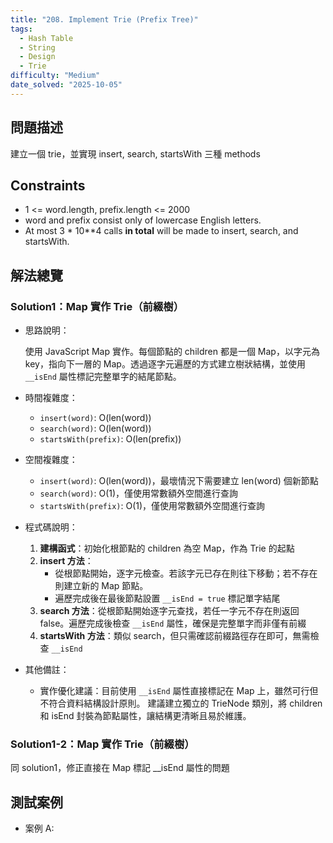 ```yaml
---
title: "208. Implement Trie (Prefix Tree)"
tags:
  - Hash Table
  - String
  - Design
  - Trie
difficulty: "Medium"
date_solved: "2025-10-05"
---
```


## 問題描述

建立一個 trie，並實現 insert, search, startsWith 三種 methods

## Constraints

- 1 <= word.length, prefix.length <= 2000
- word and prefix consist only of lowercase English letters.
- At most 3 \* 10\*\*4 calls <strong>in total</strong> will be made to insert, search, and startsWith.

## 解法總覽

### Solution1：Map 實作 Trie（前綴樹）

- 思路說明：

  使用 JavaScript Map 實作。每個節點的 children 都是一個 Map，以字元為 key，指向下一層的 Map。透過逐字元遍歷的方式建立樹狀結構，並使用 `__isEnd` 屬性標記完整單字的結尾節點。

- 時間複雜度：

  - `insert(word)`: O(len(word))
  - `search(word)`: O(len(word))
  - `startsWith(prefix)`: O(len(prefix))

- 空間複雜度：

  - `insert(word)`: O(len(word))，最壞情況下需要建立 len(word) 個新節點
  - `search(word)`: O(1)，僅使用常數額外空間進行查詢
  - `startsWith(prefix)`: O(1)，僅使用常數額外空間進行查詢

- 程式碼說明：

  1. **建構函式**：初始化根節點的 children 為空 Map，作為 Trie 的起點
  2. **insert 方法**：
     - 從根節點開始，逐字元檢查。若該字元已存在則往下移動；若不存在則建立新的 Map 節點。
     - 遍歷完成後在最後節點設置 `__isEnd = true` 標記單字結尾
  3. **search 方法**：從根節點開始逐字元查找，若任一字元不存在則返回 false。遍歷完成後檢查 `__isEnd` 屬性，確保是完整單字而非僅有前綴
  4. **startsWith 方法**：類似 search，但只需確認前綴路徑存在即可，無需檢查 `__isEnd`

- 其他備註：

  - 實作優化建議：目前使用 `__isEnd` 屬性直接標記在 Map 上，雖然可行但不符合資料結構設計原則。
    建議建立獨立的 TrieNode 類別，將 children 和 isEnd 封裝為節點屬性，讓結構更清晰且易於維護。

### Solution1-2：Map 實作 Trie（前綴樹）

同 solution1，修正直接在 Map 標記 \_\_isEnd 屬性的問題

## 測試案例

- 案例 A:
